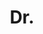 ---
name: Sriram Chinthalagiri Venkata
title: Dr.
email: sriram.cv@math.uni-heidelberg.de
website: 
github: 
linkedin: 
twitter: 
googlescholar: 
researchgate: 
orcid: 
image: prof.svg
description: >
  Research interests in number theory, quadratic forms, and p-adic analysis.
--- 